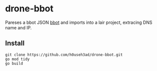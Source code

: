 # drone-bbot
Pareses a bbot JSON [bbot](https://github.com/blacklanternsecurity/bbot) and imports into a lair project, extracing DNS name and IP.

## Install
```
git clone https://github.com/h0useh3ad/drone-bbot.git
go mod tidy
go build
```
